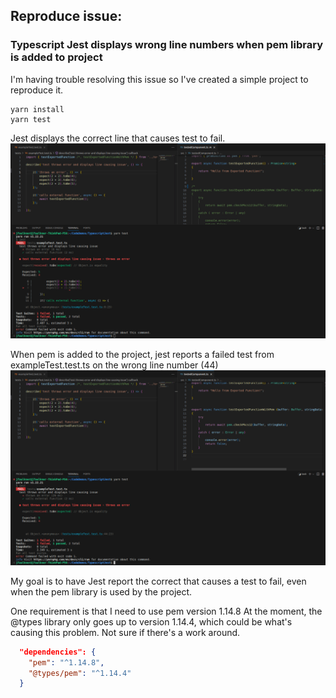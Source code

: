 
## Reproduce issue:
### Typescript Jest displays wrong line numbers when pem library is added to project
I'm having trouble resolving this issue so I've created a simple project to reproduce it.

```
yarn install
yarn test
```


Jest displays the correct line that causes test to fail.
![Jest reports correct line number ](SCREENSHOT-correct-line-reported.png)

When pem is added to the project, jest reports a failed test from exampleTest.test.ts  on the wrong line number (44)
![Jest reports wrong line number with pem incorporated into project](SCREENSHOT-wrong-line-reported.png)


My goal is to have Jest report the correct that causes a test to fail, even when the pem library is used by the project.

One requirement is that I need to use pem version 1.14.8 
At the moment, the @types library only goes up to version 1.14.4, which could be what's causing this problem. Not sure if there's a work around.
```json
  "dependencies": {
    "pem": "^1.14.8",
    "@types/pem": "^1.14.4"
  }
```
